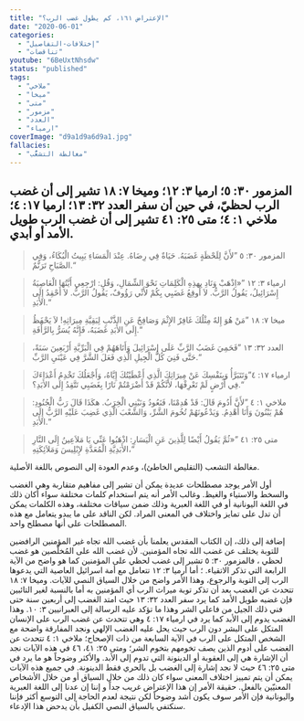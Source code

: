 ```yaml
---
title: "الإعتراض ١٦١، كم يطول غضب الرب؟"
date: "2020-06-01"
categories:
  - "إختلافات-التفاصيل"
  - "تناقضات"
youtube: "6BeUxtNhsdw"
status: "published"
tags:
  - "ملاخي"
  - "ميخا"
  - "متى"
  - "مزمور"
  - "العدد"
  - "ارمياء"
coverImage: "d9a1d9a6d9a1.jpg"
fallacies:
  - "مغالطة التشعُّب"
---
```


## **المزمور ٣٠: ٥؛ ارميا ٣: ١٢؛ وميخا ٧: ١٨ تشير إلى أن غضب الرب لحظيّ، في حين أن سفر العدد ٣٢: ١٣؛ ارميا ١٧: ٤؛ ملاخي ١: ٤؛ متى ٢٥: ٤١ تشير إلى أن غضب الرب طويل الأمد أو أبدي.**

> المزمور ٣٠: ٥ ”لأَنَّ لِلَحْظَةٍ غَضَبَهُ. حَيَاةٌ فِي رِضَاهُ. عِنْدَ الْمَسَاءِ يَبِيتُ الْبُكَاءُ، وَفِي الصَّبَاحِ تَرَنُّمٌ.“

> ارمياء ٣: ١٢ ”«اِذْهَبْ وَنَادِ بِهذِهِ الْكَلِمَاتِ نَحْوَ الشِّمَالِ، وَقُلِ: ارْجِعِي أَيَّتُهَا الْعَاصِيَةُ إِسْرَائِيلُ، يَقُولُ الرَّبُّ. لاَ أُوقِعُ غَضَبِي بِكُمْ لأَنِّي رَؤُوفٌ، يَقُولُ الرَّبُّ. لاَ أَحْقِدُ إِلَى الأَبَدِ.“

> ميخا ٧: ١٨ ”مَنْ هُوَ إِلهٌ مِثْلُكَ غَافِرٌ الإِثْمَ وَصَافِحٌ عَنِ الذَّنْبِ لِبَقِيَّةِ مِيرَاثِهِ! لاَ يَحْفَظُ إِلَى الأَبَدِ غَضَبَهُ، فَإِنَّهُ يُسَرُّ بِالرَّأْفَةِ.“

> العدد ٣٢: ١٣ ”فَحَمِيَ غَضَبُ الرَّبِّ عَلَى إِسْرَائِيلَ وَأَتَاهَهُمْ فِي الْبَرِّيَّةِ أَرْبَعِينَ سَنَةً، حَتَّى فَنِيَ كُلُّ الْجِيلِ الَّذِي فَعَلَ الشَّرَّ فِي عَيْنَيِ الرَّبِّ.“

> ارمياء ١٧: ٤”وَتَتَبَرَّأُ وَبِنَفْسِكَ عَنْ مِيرَاثِكَ الَّذِي أَعْطَيْتُكَ إِيَّاهُ، وَأَجْعَلُكَ تَخْدِمُ أَعْدَاءَكَ فِي أَرْضٍ لَمْ تَعْرِفْهَا، لأَنَّكُمْ قَدْ أَضْرَمْتُمْ نَارًا بِغَضَبِي تَتَّقِدُ إِلَى الأَبَدِ؟.“

> ملاخي ١: ٤ ”لأَنَّ أَدُومَ قَالَ: قَدْ هُدِمْنَا، فَنَعُودُ وَنَبْنِي الْخِرَبُ. هكَذَا قَالَ رَبُّ الْجُنُودِ: هُمْ يَبْنُونَ وَأَنَا أَهْدِمُ. وَيَدْعُونَهُمْ تُخُومَ الشَّرِّ، وَالشَّعْبَ الَّذِي غَضِبَ عَلَيْهِ الرَّبُّ إِلَى الأَبَدِ.“

> متى ٢٥: ٤١ ”«ثُمَّ يَقُولُ أَيْضًا لِلَّذِينَ عَنِ الْيَسَارِ: اذْهَبُوا عَنِّي يَا مَلاَعِينُ إِلَى النَّارِ الأَبَدِيَّةِ الْمُعَدَّةِ لإِبْلِيسَ وَمَلاَئِكَتِهِ،“

مغالطة التشعب (التقليص الخاطئ)، وعدم العودة إلى النصوص باللغة الأصلية.

أول الأمر يوجد مصطلحات عديدة يمكن أن تشير إلى مفاهيم متقاربة وهي الغضب والسخط والاستياء والغيظ. وغالب الأمر أنه يتم استخدام كلمات مختلفة سواء أكان ذلك في اللغة اليونانية أو في اللغة العبرية وذلك ضمن سياقات مختلفة، وهذه الكلمات يمكن أن تدل على تمايز واختلاف في المعنى المراد. لكن الناقد على ما يبدو يتعامل مع هذه المصطلحات على أنها مصطلح واحد.

إضافة إلى ذلك، إن الكتاب المقدس يعلمنا بأن غضب الله تجاه غير المؤمنين الرافضين للتوبة يختلف عن غضب الله تجاه المؤمنين. لأن غضب الله على المُخلَّصين هو غضب لحظي ، فالمزمور ٣٠: ٥ تشير إلى غضب لحظي على المؤمنين كما هو واضح من الآية الرابعة التي تذكر الاتقياء. ؛ أما أرميا ٣: ١٢ تتعامل مع أمة اسرائيل العاصية التي يدعوها الرب إلى التوبة والرجوع، وهذا الأمر واضح من خلال السياق النصي للآيات. وميخا ٧: ١٨ تتحدث عن الغضب بعد أن تذكر توبة ميراث الرب أي المؤمنين به أما بالنسبة لغير التائبين فإن غضبه طويل الأمد كما يرد سفر العدد ٣٢: ١٣ حيث امتد الغضب إلى أربعين سنة حتى فني ذلك الجيل من فاعلي الشر وهذا ما تؤكد عليه الرسالة إلى العبرانيين ٣: ١٠. وهذا الغضب يدوم إلى الأبد كما يرد في ارمياء ١٧: ٤ وهي تتحدث عن غضب الرب على الإنسان المتكل على البشر دون الرب حيث يحل عليه الغضب الإلهي ونجد المفارقة واضحة مع الشخص المتكل على الرب في الآية السابعة من ذات الإصحاح؛ ملاخي ١: ٤ تتحدث عن الغضب على أدوم الذين يصف تخومهم بتخوم الشر؛ ومتى ٢٥: ٤١، ٤٦ في هذه الآيات نجد أن الإشارة هي إلى العقوبة أو الدينونة التي تدوم إلى الأبد. والأكثر وضوحاً هو ما يرد في متى ٢٥: ٤٦ حيث لا نجد إشارة إلى الغضب بل بالحري فقط الدينونة. في جميع هذه الآيات يمكن أن يتم تمييز اختلاف المعنى سواء كان ذلك من خلال السياق أو من خلال الأشخاص المعنيّين بالفعل. حقيقة الأمر إن هذا الإعتراض غريب جداً و إننا إن عدنا إلى اللغة العبرية واليونانية فإن الأمر سوف يكون أشد وضوحاً لكن نتيجة لعدم الحاجة إلى التوسع أكثر فإننا سنكتفي بالسياق النصي الكفيل بأن يدحض هذا الإدعاء.
